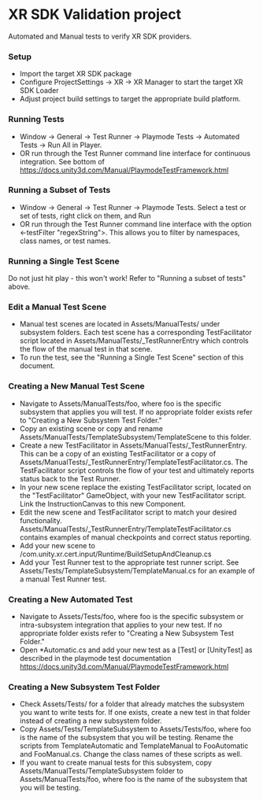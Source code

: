 # XR SDK Validation project
Automated and Manual tests to verify XR SDK providers.

### Setup
- Import the target XR SDK package
- Configure ProjectSettings -> XR -> XR Manager to start the target XR SDK Loader
- Adjust project build settings to target the appropriate build platform.

### Running Tests
- Window -> General -> Test Runner -> Playmode Tests -> Automated Tests -> Run All in Player.
- OR run through the Test Runner command line interface for continuous integration. See bottom of https://docs.unity3d.com/Manual/PlaymodeTestFramework.html

### Running a Subset of Tests
- Window -> General -> Test Runner -> Playmode Tests. Select a test or set of tests, right click on them, and Run
- OR run through the Test Runner command line interface with the option <-testFilter "regexString">.  This allows you to filter by namespaces, class names, or test names.

### Running a Single Test Scene
Do not just hit play - this won't work!  Refer to "Running a subset of tests" above.

### Edit a Manual Test Scene
- Manual test scenes are located in Assets/ManualTests/ under subsystem folders.  Each test scene has a corresponding TestFacilitator script located in Assets/ManualTests/\_TestRunnerEntry which controls the flow of the manual test in that scene.
- To run the test, see the "Running a Single Test Scene" section of this document.

### Creating a New Manual Test Scene
- Navigate to Assets/ManualTests/foo, where foo is the specific subsystem that applies you will test.  If no appropriate folder exists refer to "Creating a New Subsystem Test Folder."
- Copy an existing scene or copy and rename Assets/ManualTests/TemplateSubsystem/TemplateScene to this folder.
- Create a new TestFacilitator in Assets/ManualTests/\_TestRunnerEntry.  This can be a copy of an existing TestFacilitator or a copy of Assets/ManualTests/\_TestRunnerEntry/TemplateTestFacilitator.cs.  The TestFacilitator script controls the flow of your test and ultimately reports status back to the Test Runner.
- In your new scene replace the existing TestFacilitator script, located on the "TestFacilitator" GameObject, with your new TestFacilitator script.  Link the InstructionCanvas to this new Component.
- Edit the new scene and TestFacilitator script to match your desired functionality.  Assets/ManualTests/\_TestRunnerEntry/TemplateTestFacilitator.cs contains examples of manual checkpoints and correct status reporting.
- Add your new scene to /com.unity.xr.cert.input/Runtime/BuildSetupAndCleanup.cs
- Add your Test Runner test to the appropriate test runner script.  See Assets/Tests/TemplateSubsystem/TemplateManual.cs for an example of a manual Test Runner test.

### Creating a New Automated Test
- Navigate to Assets/Tests/foo, where foo is the specific subsystem or intra-subsystem integration that applies to your new test.  If no appropriate folder exists refer to "Creating a New Subsystem Test Folder."
- Open \*Automatic.cs and add your new test as a [Test] or [UnityTest] as described in the playmode test documentation https://docs.unity3d.com/Manual/PlaymodeTestFramework.html

### Creating a New Subsystem Test Folder
- Check Assets/Tests/ for a folder that already matches the subsystem you want to write tests for.  If one exists, create a new test in that folder instead of creating a new subsystem folder.
- Copy Assets/Tests/TemplateSubsystem to Assets/Tests/foo, where foo is the name of the subsystem that you will be testing.  Rename the scripts from TemplateAutomatic and TemplateManual to FooAutomatic and FooManual.cs.  Change the class names of these scripts as well.
- If you want to create manual tests for this subsystem, copy Assets/ManualTests/TemplateSubsystem folder to Assets/ManualTests/foo, where foo is the name of the subsystem that you will be testing.
